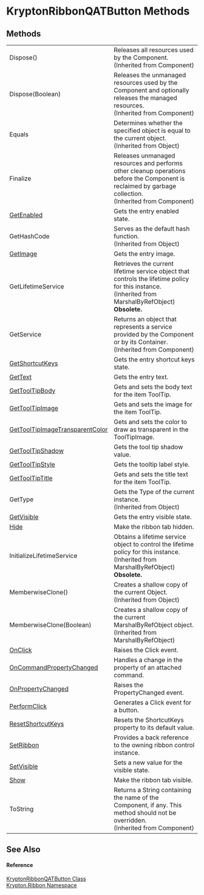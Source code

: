 # KryptonRibbonQATButton Methods




## Methods
<table>
<tr>
<td>Dispose()</td>
<td>Releases all resources used by the Component.<br />(Inherited from Component)</td></tr>
<tr>
<td>Dispose(Boolean)</td>
<td>Releases the unmanaged resources used by the Component and optionally releases the managed resources.<br />(Inherited from Component)</td></tr>
<tr>
<td>Equals</td>
<td>Determines whether the specified object is equal to the current object.<br />(Inherited from Object)</td></tr>
<tr>
<td>Finalize</td>
<td>Releases unmanaged resources and performs other cleanup operations before the Component is reclaimed by garbage collection.<br />(Inherited from Component)</td></tr>
<tr>
<td><a href="b926d93e-2df2-f683-e895-78f2993aca5f.md">GetEnabled</a></td>
<td>Gets the entry enabled state.</td></tr>
<tr>
<td>GetHashCode</td>
<td>Serves as the default hash function.<br />(Inherited from Object)</td></tr>
<tr>
<td><a href="1ff12822-9f60-729d-066a-aec75f489142.md">GetImage</a></td>
<td>Gets the entry image.</td></tr>
<tr>
<td>GetLifetimeService</td>
<td>Retrieves the current lifetime service object that controls the lifetime policy for this instance.<br />(Inherited from MarshalByRefObject)<br /><strong>Obsolete.</strong></td></tr>
<tr>
<td>GetService</td>
<td>Returns an object that represents a service provided by the Component or by its Container.<br />(Inherited from Component)</td></tr>
<tr>
<td><a href="dbf2c82c-a54d-68eb-ff4a-3a5f8a7bb0d0.md">GetShortcutKeys</a></td>
<td>Gets the entry shortcut keys state.</td></tr>
<tr>
<td><a href="0f065abc-3dd5-4afc-787d-d9462ca60476.md">GetText</a></td>
<td>Gets the entry text.</td></tr>
<tr>
<td><a href="e56b4ef8-bb10-8d57-046e-57df16b77eb0.md">GetToolTipBody</a></td>
<td>Gets and sets the body text for the item ToolTip.</td></tr>
<tr>
<td><a href="ca2f193e-dc08-c5c4-5544-0bf4b0b0e547.md">GetToolTipImage</a></td>
<td>Gets and sets the image for the item ToolTip.</td></tr>
<tr>
<td><a href="c4a7cdd4-4756-509c-48af-3cfdf8c0d1c0.md">GetToolTipImageTransparentColor</a></td>
<td>Gets and sets the color to draw as transparent in the ToolTipImage.</td></tr>
<tr>
<td><a href="8b4c988a-b031-69cd-d11f-1a58740c51c9.md">GetToolTipShadow</a></td>
<td>Gets the tool tip shadow value.</td></tr>
<tr>
<td><a href="08b243ba-2b62-4e24-e8bb-9ac2d99f7999.md">GetToolTipStyle</a></td>
<td>Gets the tooltip label style.</td></tr>
<tr>
<td><a href="0fef642c-c01a-a77b-2f2a-d1d6e57c123e.md">GetToolTipTitle</a></td>
<td>Gets and sets the title text for the item ToolTip.</td></tr>
<tr>
<td>GetType</td>
<td>Gets the Type of the current instance.<br />(Inherited from Object)</td></tr>
<tr>
<td><a href="4bfa4fe6-8726-163e-e9d6-df7e64924f86.md">GetVisible</a></td>
<td>Gets the entry visible state.</td></tr>
<tr>
<td><a href="cae01d0e-cff1-e232-9d07-baf86454b798.md">Hide</a></td>
<td>Make the ribbon tab hidden.</td></tr>
<tr>
<td>InitializeLifetimeService</td>
<td>Obtains a lifetime service object to control the lifetime policy for this instance.<br />(Inherited from MarshalByRefObject)<br /><strong>Obsolete.</strong></td></tr>
<tr>
<td>MemberwiseClone()</td>
<td>Creates a shallow copy of the current Object.<br />(Inherited from Object)</td></tr>
<tr>
<td>MemberwiseClone(Boolean)</td>
<td>Creates a shallow copy of the current MarshalByRefObject object.<br />(Inherited from MarshalByRefObject)</td></tr>
<tr>
<td><a href="c259b083-c86b-c163-5dd7-012294b8bb80.md">OnClick</a></td>
<td>Raises the Click event.</td></tr>
<tr>
<td><a href="841c620a-2100-1edd-c422-9a404034ffb5.md">OnCommandPropertyChanged</a></td>
<td>Handles a change in the property of an attached command.</td></tr>
<tr>
<td><a href="4f41a4e5-e6e8-fed6-6996-86a97bc3beef.md">OnPropertyChanged</a></td>
<td>Raises the PropertyChanged event.</td></tr>
<tr>
<td><a href="e4f30baa-bd16-e3eb-b5a9-f6b6893e5017.md">PerformClick</a></td>
<td>Generates a Click event for a button.</td></tr>
<tr>
<td><a href="50920f58-5bff-c73f-b9c1-7bc3139ddb91.md">ResetShortcutKeys</a></td>
<td>Resets the ShortcutKeys property to its default value.</td></tr>
<tr>
<td><a href="d32479de-c10a-c065-0784-0e7a7a829db3.md">SetRibbon</a></td>
<td>Provides a back reference to the owning ribbon control instance.</td></tr>
<tr>
<td><a href="397521c5-7e93-eb59-e6fa-e76678f26d90.md">SetVisible</a></td>
<td>Sets a new value for the visible state.</td></tr>
<tr>
<td><a href="e4f85340-1884-4e0a-0c16-eb5af318e549.md">Show</a></td>
<td>Make the ribbon tab visible.</td></tr>
<tr>
<td>ToString</td>
<td>Returns a String containing the name of the Component, if any. This method should not be overridden.<br />(Inherited from Component)</td></tr>
</table>

## See Also


#### Reference
<a href="46639fb1-b6a2-c27c-c5de-d80f81cf787d.md">KryptonRibbonQATButton Class</a>  
<a href="1e9bc734-cff9-e9b8-f013-94cdac669794.md">Krypton.Ribbon Namespace</a>  
